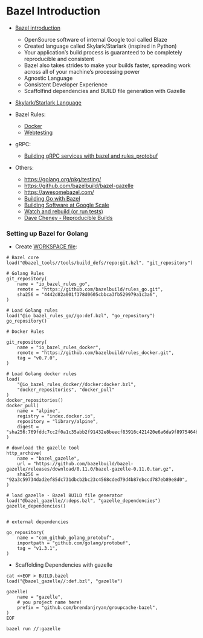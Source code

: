 # Bazel Introduction

- [Bazel introduction](http://brendanjryan.com/golang/bazel/2018/05/12/building-go-applications-with-bazel.html)

  - OpenSource software of internal Google tool called Blaze
  - Created language called Skylark/Starlark (inspired in Python)
  - Your application’s build process is guaranteed to be completely reproducible and consistent
  - Bazel also takes strides to make your builds faster, spreading work across all of your machine’s processing power
  - Agnostic Language
  - Consistent Developer Experience
  - Scaffolfind dependencies and BUILD file generation with Gazelle

- [Skylark/Starlark Language](https://docs.bazel.build/versions/master/skylark/language.html)
- Bazel Rules:

  - [Docker](https://github.com/bazelbuild/rules_docker)
  - [Webtesting](https://github.com/bazelbuild/rules_webtesting)

- gRPC:

  - [Building gRPC services with bazel and rules_protobuf](https://grpc.io/blog/bazel_rules_protobuf)

- Others:
  - https://golang.org/pkg/testing/
  - https://github.com/bazelbuild/bazel-gazelle
  - https://awesomebazel.com/
  - [Building Go with Bazel](https://www.youtube.com/watch?v=2TKxuERTnks)
  - [Building Software at Google Scale](https://www.youtube.com/watch?v=2qv3fcXW1mg)
  - [Watch and rebuild (or run tests)](https://github.com/bazelbuild/bazel-watcher)
  - [Dave Cheney - Reproducible Builds](http://go-talks.appspot.com/github.com/davecheney/presentations/reproducible-builds.slide#1)

### Setting up Bazel for Golang

- Create [WORKSPACE file](http://brendanjryan.com/golang/bazel/2018/05/12/building-go-applications-with-bazel.html#setting-up-bazel-for-go):

```
# Bazel core
load("@bazel_tools//tools/build_defs/repo:git.bzl", "git_repository")

# Golang Rules
git_repository(
    name = "io_bazel_rules_go",
    remote = "https://github.com/bazelbuild/rules_go.git",
    sha256 = "4442d82a001f378d0605cbbca3fb529979a1c3a6",
)

# Load Golang rules
load("@io_bazel_rules_go//go:def.bzl", "go_repository")
go_repository()

# Docker Rules

git_repository(
    name = "io_bazel_rules_docker",
    remote = "https://github.com/bazelbuild/rules_docker.git",
    tag = "v0.7.0",
)

# Load Golang docker rules
load(
    "@io_bazel_rules_docker//docker:docker.bzl",
    "docker_repositories", "docker_pull"
)
docker_repositories()
docker_pull(
    name = "alpine",
    registry = "index.docker.io",
    repository = "library/alpine",
    digest = "sha256:769fddc7cc2f0a1c35abb2f91432e8beecf83916c421420e6a6da9f8975464b6"
)

# download the gazelle tool
http_archive(
    name = "bazel_gazelle",
    url = "https://github.com/bazelbuild/bazel-gazelle/releases/download/0.11.0/bazel-gazelle-0.11.0.tar.gz",
    sha256 = "92a3c59734dad2ef85dc731dbcb2bc23c4568cded79d4b87ebccd787eb89e8d0",
)

# load gazelle - Bazel BUILD file generator
load("@bazel_gazelle//:deps.bzl", "gazelle_dependencies")
gazelle_dependencies()


# external dependencies

go_repository(
    name = "com_github_golang_protobuf",
    importpath = "github.com/golang/protobuf",
    tag = "v1.3.1",
)
```

- Scaffolding Dependencies with gazelle

```
cat <<EOF > BUILD.bazel
load("@bazel_gazelle//:def.bzl", "gazelle")

gazelle(
    name = "gazelle",
    # you project name here!
    prefix = "github.com/brendanjryan/groupcache-bazel",
)
EOF

bazel run //:gazelle
```
